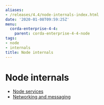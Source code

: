 ```yaml
---
aliases:
- /releases/4.4/node-internals-index.html
date: '2020-01-08T09:59:25Z'
menu:
  corda-enterprise-4-4:
    parent: corda-enterprise-4-4-node
tags:
- node
- internals
title: Node internals
---
```



# Node internals



* [Node services](node-services.md)
* [Networking and messaging](messaging.md)



